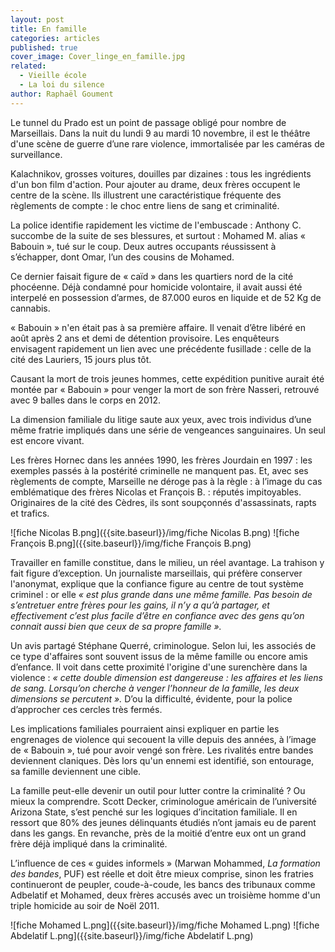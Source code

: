 ```yaml
---
layout: post
title: En famille
categories: articles
published: true
cover_image: Cover_linge_en_famille.jpg
related: 
  - Vieille école
  - La loi du silence
author: Raphaël Goument
---
```








Le tunnel du Prado est un point de passage obligé pour nombre de Marseillais. Dans la nuit du lundi 9 au mardi 10 novembre, il est le théâtre d'une scène de guerre d’une rare violence, immortalisée par les caméras de surveillance.

Kalachnikov, grosses voitures, douilles par dizaines : tous les ingrédients d'un bon film d'action. Pour ajouter au drame, deux frères occupent le centre de la scène. Ils illustrent une caractéristique fréquente des règlements de compte : le choc entre liens de sang et criminalité. 

La police identifie rapidement les victime de l'embuscade : Anthony C. succombe de la suite de ses blessures, et surtout : Mohamed M. alias « Babouin », tué sur le coup. Deux autres occupants réussissent à s’échapper, dont Omar, l’un des cousins de Mohamed.  

Ce dernier faisait figure de « caïd » dans les quartiers nord de la cité phocéenne. Déjà condamné pour homicide volontaire, il avait aussi été interpelé en possession d’armes, de 87.000 euros en liquide et de 52 Kg de cannabis. 

« Babouin » n'en était pas à sa première affaire. Il venait d’être libéré en août après 2 ans et demi de détention provisoire. Les enquêteurs envisagent rapidement un lien avec une précédente fusillade : celle de la cité des Lauriers, 15 jours plus tôt. 

Causant la mort de trois jeunes hommes, cette expédition punitive aurait été montée par    « Babouin » pour venger la mort de son frère Nasseri, retrouvé avec 9 balles dans le corps en 2012. 

La dimension familiale du litige saute aux yeux, avec trois individus d’une même fratrie impliqués dans une série de vengeances sanguinaires. Un seul est encore vivant. 

Les frères Hornec dans les années 1990, les frères Jourdain en 1997 : les exemples passés à la postérité criminelle ne manquent pas. Et, avec ses règlements de compte, Marseille ne déroge pas à la règle : à l’image du cas emblématique des frères Nicolas et François B. : réputés impitoyables. Originaires de la cité des Cèdres, ils sont soupçonnés d'assassinats, rapts et trafics. 

![fiche Nicolas B.png]({{site.baseurl}}/img/fiche Nicolas B.png)
![fiche François B.png]({{site.baseurl}}/img/fiche François B.png)


Travailler en famille constitue, dans le milieu, un réel avantage. La trahison y fait figure d’exception. Un journaliste marseillais, qui préfère conserver l'anonymat, explique que la confiance figure au centre de tout système criminel : or elle _« est plus grande dans une même famille. Pas besoin de s’entretuer entre frères pour les gains, il n’y a qu’à partager, et effectivement c’est plus facile d’être en confiance avec des gens qu’on connait aussi bien que ceux de sa propre famille »._

Un avis partagé Stéphane Querré, criminologue. Selon lui, les associés de ce type d'affaires sont souvent issus de la même famille ou encore amis d’enfance. Il voit dans cette proximité l'origine d'une surenchère dans la violence : _« cette double dimension est dangereuse : les affaires et les liens de sang. Lorsqu’on cherche à venger l’honneur de la famille, les deux dimensions se percutent »._ D’ou la difficulté, évidente, pour la police d’approcher ces cercles très fermés. 

Les implications familiales pourraient ainsi expliquer en partie les engrenages de violence qui secouent la ville depuis des années, à l’image de « Babouin », tué pour avoir vengé son frère. Les rivalités entre bandes deviennent claniques. Dès lors qu'un ennemi est identifié, son entourage, sa famille deviennent une cible.

La famille peut-elle devenir un outil pour lutter contre la criminalité ? Ou mieux la comprendre. Scott Decker, criminologue américain de l’université Arizona State, s’est penché sur les logiques d’incitation familiale. Il en ressort que 80% des jeunes délinquants étudiés n’ont jamais eu de parent dans les gangs. En revanche, près de la moitié d’entre eux ont un grand frère déjà impliqué dans la criminalité. 

L’influence de ces « guides informels » (Marwan Mohammed, _La formation des bandes_, PUF) est réelle et doit être mieux comprise, sinon les fratries continueront de peupler, coude-à-coude, les bancs des tribunaux comme Adbelatif et Mohamed, deux frères accusés avec un troisième homme d'un triple homicide au soir de Noël 2011.
 

![fiche Mohamed L.png]({{site.baseurl}}/img/fiche Mohamed L.png)
![fiche Abdelatif L.png]({{site.baseurl}}/img/fiche Abdelatif L.png)
